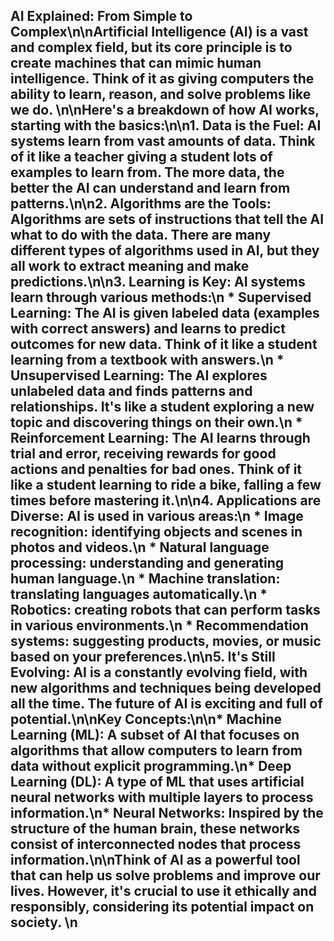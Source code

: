 ## AI Explained: From Simple to Complex\n\nArtificial Intelligence (AI) is a vast and complex field, but its core principle is to create machines that can **mimic human intelligence**.  Think of it as giving computers the ability to learn, reason, and solve problems like we do. \n\nHere's a breakdown of how AI works, starting with the basics:\n\n**1. Data is the Fuel:** AI systems learn from vast amounts of data. Think of it like a teacher giving a student lots of examples to learn from. The more data, the better the AI can understand and learn from patterns.\n\n**2. Algorithms are the Tools:** Algorithms are sets of instructions that tell the AI what to do with the data. There are many different types of algorithms used in AI, but they all work to extract meaning and make predictions.\n\n**3. Learning is Key:** AI systems learn through various methods:\n    * **Supervised Learning:** The AI is given labeled data (examples with correct answers) and learns to predict outcomes for new data. Think of it like a student learning from a textbook with answers.\n    * **Unsupervised Learning:** The AI explores unlabeled data and finds patterns and relationships. It's like a student exploring a new topic and discovering things on their own.\n    * **Reinforcement Learning:** The AI learns through trial and error, receiving rewards for good actions and penalties for bad ones. Think of it like a student learning to ride a bike, falling a few times before mastering it.\n\n**4. Applications are Diverse:** AI is used in various areas:\n    * **Image recognition:** identifying objects and scenes in photos and videos.\n    * **Natural language processing:** understanding and generating human language.\n    * **Machine translation:** translating languages automatically.\n    * **Robotics:** creating robots that can perform tasks in various environments.\n    * **Recommendation systems:** suggesting products, movies, or music based on your preferences.\n\n**5. It's Still Evolving:** AI is a constantly evolving field, with new algorithms and techniques being developed all the time. The future of AI is exciting and full of potential.\n\n**Key Concepts:**\n\n* **Machine Learning (ML):** A subset of AI that focuses on algorithms that allow computers to learn from data without explicit programming.\n* **Deep Learning (DL):** A type of ML that uses artificial neural networks with multiple layers to process information.\n* **Neural Networks:**  Inspired by the structure of the human brain, these networks consist of interconnected nodes that process information.\n\n**Think of AI as a powerful tool that can help us solve problems and improve our lives. However, it's crucial to use it ethically and responsibly, considering its potential impact on society.** \n
